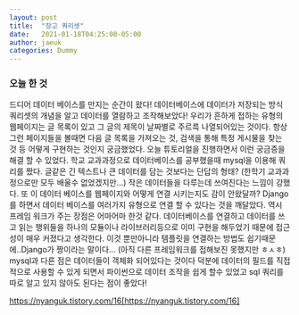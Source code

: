 ```yaml
---
layout: post
title:  "장고 쿼리셋"
date:   2021-01-18T04:25:00-05:00
author: jaeuk
categories: Dummy
---
```


### **오늘 한 것**
드디어 데이터 베이스를 만지는 순간이 왔다! 데이터베이스에 데이터가 저장되는 방식 쿼리셋의 개념을 알고 데이터를 열람하고 조작해보았다!
우리가 흔하게 접하는 유형의 웹페이지는 글 목록이 있고 그 글의 제목이 날짜별로 주르륵 나열되어있는 것이다.
항상 그런 페이지들을 볼때면 다음 글 목록을 가져오는 것, 검색을 통해 특정 게시물을 찾는 것 등 어떻게 구현하는 것인지 궁금했었다. 
오늘 튜토리얼을 진행하면서 이런 궁금증을 해결 할 수 있었다. 
학교 교과과정으로 데이터베이스를 공부했을때 mysql을 이용해 쿼리를 짰다. 
글같은 긴 텍스트나 큰 데이터를 담는 것보다는 단답의 형태? (한학기 교과과정으로만 모두 배울수 없었겠지만...) 작은 데이터들을 다루는데 쓰여진다는 느낌이 강했다. 또 이 데이터 베이스를 웹페이지와 어떻게 연결 시키는지도 감이 안왔달까? 
Django를 하면서 데이터 베이스를 여러가지 유형으로 연결 할 수 있다는 것을 깨달았다. 역시 프레임 워크가 주는 장점은 어마어마 한것 같다. 
데이터베이스를 연결하고 데이터를 쓰고 읽는 행위들을 하나의 모듈이나 라이브러리등으로 이미 구현을 해두었기 때문에 접근성이 매우 커졌다고 생각한다.
이것 뿐만아니라 템플릿을 연결하는 방법도 쉽기때문에..Django가 짱이라는 말이다... (아직 다른 프레임워크를 접해보진 못했지만 ㅎㅅㅎ)
mysql과 다른 점은 데이터들이 객체화 되어있다는 것이다 덕분에 데이터의 필드를 직접적으로 사용할 수 있게 되면서  파이썬으로 데이터 조작을 쉽게 할수 있었고 sql 쿼리를 따로 알고 있지 않아도 된다는 점이 좋았다!

https://nyanguk.tistory.com/16[https://nyanguk.tistory.com/16]